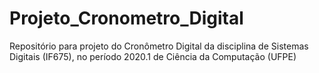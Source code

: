 # Projeto_Cronometro_Digital
Repositório para projeto do Cronômetro Digital da disciplina de Sistemas Digitais (IF675), no período 2020.1 de Ciência da Computação (UFPE)
